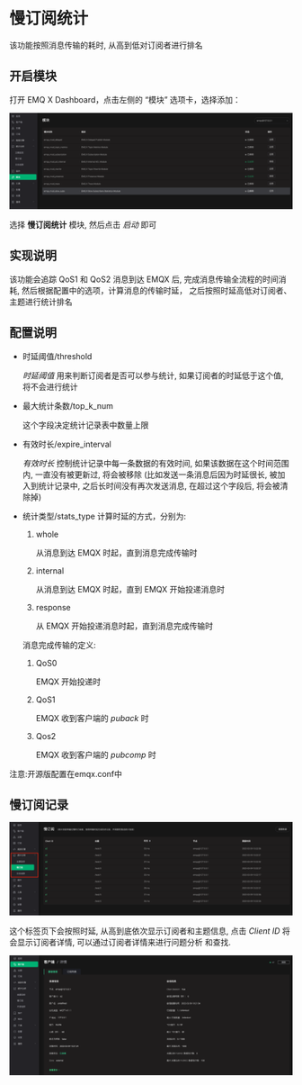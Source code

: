 # 慢订阅统计

该功能按照消息传输的耗时, 从高到低对订阅者进行排名


<a id="org7939dfc"></a>

## 开启模块

打开 EMQ X Dashboard，点击左侧的 “模块” 选项卡，选择添加：

![image](./assets/slow_subscribers_statistics_1.png)

选择 ****慢订阅统计**** 模块, 然后点击 *启动* 即可


<a id="org417d240"></a>

## 实现说明

该功能会追踪 QoS1 和 QoS2 消息到达 EMQX 后, 完成消息传输全流程的时间消耗, 然后根据配置中的选项，计算消息的传输时延，
之后按照时延高低对订阅者、主题进行统计排名


<a id="orgf0feb6e"></a>

## 配置说明

-   时延阈值/threshold

    *时延阈值* 用来判断订阅者是否可以参与统计, 如果订阅者的时延低于这个值, 将不会进行统计

-   最大统计条数/top\_k\_num

    这个字段决定统计记录表中数量上限

-   有效时长/expire\_interval

    *有效时长* 控制统计记录中每一条数据的有效时间, 如果该数据在这个时间范围内, 一直没有被更新过, 将会被移除
    (比如发送一条消息后因为时延很长, 被加入到统计记录中, 之后长时间没有再次发送消息, 在超过这个字段后, 将会被清除掉)

-   统计类型/stats\_type
    计算时延的方式，分别为:

    1.  whole

        从消息到达 EMQX 时起，直到消息完成传输时

    2.  internal

        从消息到达 EMQX 时起，直到 EMQX 开始投递消息时

    3.  response

        从 EMQX 开始投递消息时起，直到消息完成传输时

    消息完成传输的定义:

    1.  QoS0

        EMQX 开始投递时

    2.  QoS1

        EMQX 收到客户端的 *puback* 时

    3.  Qos2

        EMQX 收到客户端的 *pubcomp* 时

注意:开源版配置在emqx.conf中

<a id="orga6267c1"></a>

## 慢订阅记录

![image](./assets/slow_subscribers_statistics_3.png)

这个标签页下会按照时延, 从高到底依次显示订阅者和主题信息, 点击 *Client ID* 将会显示订阅者详情, 可以通过订阅者详情来进行问题分析
和查找.

![image](./assets/slow_subscribers_statistics_4.png)
